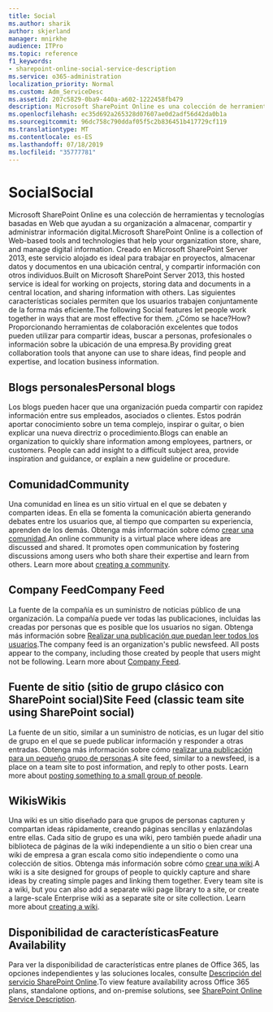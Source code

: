 ```yaml
---
title: Social
ms.author: sharik
author: skjerland
manager: mnirkhe
audience: ITPro
ms.topic: reference
f1_keywords:
- sharepoint-online-social-service-description
ms.service: o365-administration
localization_priority: Normal
ms.custom: Adm_ServiceDesc
ms.assetid: 207c5829-0ba9-440a-a602-1222458fb479
description: Microsoft SharePoint Online es una colección de herramientas y tecnologías basadas en Web que ayudan a su organización a almacenar, compartir y administrar información digital. Creado en Microsoft SharePoint Server 2013, este servicio alojado es ideal para trabajar en proyectos, almacenar datos y documentos en una ubicación central, y compartir información con otros individuos. Las siguientes características sociales permiten que los usuarios trabajen conjuntamente de la forma más eficiente. ¿Cómo se hace? Proporcionando herramientas de colaboración excelentes que todos pueden utilizar para compartir ideas, buscar a personas, profesionales o información sobre la ubicación de una empresa.
ms.openlocfilehash: ec35d692a265328d07607ae0d2adf56d42da0b1a
ms.sourcegitcommit: 96dc758c790ddaf05f5c2b836451b417729cf119
ms.translationtype: MT
ms.contentlocale: es-ES
ms.lasthandoff: 07/18/2019
ms.locfileid: "35777781"
---
```

# <a name="social"></a><span data-ttu-id="f94ce-107">Social</span><span class="sxs-lookup"><span data-stu-id="f94ce-107">Social</span></span>

<span data-ttu-id="f94ce-108">Microsoft SharePoint Online es una colección de herramientas y tecnologías basadas en Web que ayudan a su organización a almacenar, compartir y administrar información digital.</span><span class="sxs-lookup"><span data-stu-id="f94ce-108">Microsoft SharePoint Online is a collection of Web-based tools and technologies that help your organization store, share, and manage digital information.</span></span> <span data-ttu-id="f94ce-109">Creado en Microsoft SharePoint Server 2013, este servicio alojado es ideal para trabajar en proyectos, almacenar datos y documentos en una ubicación central, y compartir información con otros individuos.</span><span class="sxs-lookup"><span data-stu-id="f94ce-109">Built on Microsoft SharePoint Server 2013, this hosted service is ideal for working on projects, storing data and documents in a central location, and sharing information with others.</span></span> <span data-ttu-id="f94ce-110">Las siguientes características sociales permiten que los usuarios trabajen conjuntamente de la forma más eficiente.</span><span class="sxs-lookup"><span data-stu-id="f94ce-110">The following Social features let people work together in ways that are most effective for them.</span></span> <span data-ttu-id="f94ce-111">¿Cómo se hace?</span><span class="sxs-lookup"><span data-stu-id="f94ce-111">How?</span></span> <span data-ttu-id="f94ce-112">Proporcionando herramientas de colaboración excelentes que todos pueden utilizar para compartir ideas, buscar a personas, profesionales o información sobre la ubicación de una empresa.</span><span class="sxs-lookup"><span data-stu-id="f94ce-112">By providing great collaboration tools that anyone can use to share ideas, find people and expertise, and location business information.</span></span> 
  
## <a name="personal-blogs"></a><span data-ttu-id="f94ce-113">Blogs personales</span><span class="sxs-lookup"><span data-stu-id="f94ce-113">Personal blogs</span></span>
<span data-ttu-id="f94ce-114"><a name="bkmk_Blogs"> </a></span><span class="sxs-lookup"><span data-stu-id="f94ce-114"></span></span>

<span data-ttu-id="f94ce-p103">Los blogs pueden hacer que una organización pueda compartir con rapidez información entre sus empleados, asociados o clientes. Estos podrán aportar conocimiento sobre un tema complejo, inspirar o guitar, o bien explicar una nueva directriz o procedimiento.</span><span class="sxs-lookup"><span data-stu-id="f94ce-p103">Blogs can enable an organization to quickly share information among employees, partners, or customers. People can add insight to a difficult subject area, provide inspiration and guidance, or explain a new guideline or procedure.</span></span>
  
## <a name="community"></a><span data-ttu-id="f94ce-117">Comunidad</span><span class="sxs-lookup"><span data-stu-id="f94ce-117">Community</span></span>
<span data-ttu-id="f94ce-118"><a name="bkmk_Community"> </a></span><span class="sxs-lookup"><span data-stu-id="f94ce-118"></span></span>

<span data-ttu-id="f94ce-p104">Una comunidad en línea es un sitio virtual en el que se debaten y comparten ideas. En ella se fomenta la comunicación abierta generando debates entre los usuarios que, al tiempo que comparten su experiencia, aprenden de los demás. Obtenga más información sobre cómo [crear una comunidad](https://go.microsoft.com/fwlink/p/?LinkId=271061).</span><span class="sxs-lookup"><span data-stu-id="f94ce-p104">An online community is a virtual place where ideas are discussed and shared. It promotes open communication by fostering discussions among users who both share their expertise and learn from others. Learn more about [creating a community](https://go.microsoft.com/fwlink/p/?LinkId=271061).</span></span>
  
## <a name="company-feed"></a><span data-ttu-id="f94ce-122">Company Feed</span><span class="sxs-lookup"><span data-stu-id="f94ce-122">Company Feed</span></span>
<span data-ttu-id="f94ce-123"><a name="bkmk_CompanyFeed"> </a></span><span class="sxs-lookup"><span data-stu-id="f94ce-123"></span></span>

<span data-ttu-id="f94ce-p105">La fuente de la compañía es un suministro de noticias público de una organización. La compañía puede ver todas las publicaciones, incluidas las creadas por personas que es posible que los usuarios no sigan. Obtenga más información sobre [Realizar una publicación que puedan leer todos los usuarios](https://go.microsoft.com/fwlink/p/?LinkId=271062).</span><span class="sxs-lookup"><span data-stu-id="f94ce-p105">The company feed is an organization's public newsfeed. All posts appear to the company, including those created by people that users might not be following. Learn more about [Company Feed](https://go.microsoft.com/fwlink/p/?LinkId=271062).</span></span>
  
## <a name="site-feed-classic-team-site-using-sharepoint-social"></a><span data-ttu-id="f94ce-127">Fuente de sitio (sitio de grupo clásico con SharePoint social)</span><span class="sxs-lookup"><span data-stu-id="f94ce-127">Site Feed (classic team site using SharePoint social)</span></span>
<span data-ttu-id="f94ce-128"><a name="bkmk_SiteFeed"> </a></span><span class="sxs-lookup"><span data-stu-id="f94ce-128"></span></span>

<span data-ttu-id="f94ce-p106">La fuente de un sitio, similar a un suministro de noticias, es un lugar del sitio de grupo en el que se puede publicar información y responder a otras entradas. Obtenga más información sobre cómo [realizar una publicación para un pequeño grupo de personas](https://go.microsoft.com/fwlink/p/?LinkId=271071).</span><span class="sxs-lookup"><span data-stu-id="f94ce-p106">A site feed, similar to a newsfeed, is a place on a team site to post information, and reply to other posts. Learn more about [posting something to a small group of people](https://go.microsoft.com/fwlink/p/?LinkId=271071).</span></span>
  
## <a name="wikis"></a><span data-ttu-id="f94ce-131">Wikis</span><span class="sxs-lookup"><span data-stu-id="f94ce-131">Wikis</span></span>
<span data-ttu-id="f94ce-132"><a name="bkmk_Wikis"> </a></span><span class="sxs-lookup"><span data-stu-id="f94ce-132"></span></span>

<span data-ttu-id="f94ce-p107">Una wiki es un sitio diseñado para que grupos de personas capturen y compartan ideas rápidamente, creando páginas sencillas y enlazándolas entre ellas. Cada sitio de grupo es una wiki, pero también puede añadir una biblioteca de páginas de la wiki independiente a un sitio o bien crear una wiki de empresa a gran escala como sitio independiente o como una colección de sitios. Obtenga más información sobre cómo [crear una wiki](https://go.microsoft.com/fwlink/p/?LinkId=271358).</span><span class="sxs-lookup"><span data-stu-id="f94ce-p107">A wiki is a site designed for groups of people to quickly capture and share ideas by creating simple pages and linking them together. Every team site is a wiki, but you can also add a separate wiki page library to a site, or create a large-scale Enterprise wiki as a separate site or site collection. Learn more about [creating a wiki](https://go.microsoft.com/fwlink/p/?LinkId=271358).</span></span>
  
## <a name="feature-availability"></a><span data-ttu-id="f94ce-136">Disponibilidad de características</span><span class="sxs-lookup"><span data-stu-id="f94ce-136">Feature Availability</span></span>
<span data-ttu-id="f94ce-137"><a name="bkmk_Wikis"> </a></span><span class="sxs-lookup"><span data-stu-id="f94ce-137"></span></span>

<span data-ttu-id="f94ce-138">Para ver la disponibilidad de características entre planes de Office 365, las opciones independientes y las soluciones locales, consulte [Descripción del servicio SharePoint Online](sharepoint-online-service-description.md).</span><span class="sxs-lookup"><span data-stu-id="f94ce-138">To view feature availability across Office 365 plans, standalone options, and on-premise solutions, see [SharePoint Online Service Description](sharepoint-online-service-description.md).</span></span>
  


